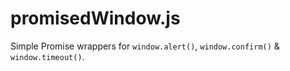 # promisedWindow.js
Simple Promise wrappers for `window.alert()`, `window.confirm()` &amp; `window.timeout()`.
